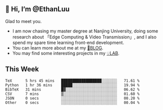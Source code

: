 ## 👋 Hi, I’m @EthanLuu

Glad to meet you.

- I am now chasing my master degree at Nanjing University, doing some research about 「Edge Computing & Video Transmission」, and I also spend my spare time learning front-end development.
- You can learn more about me at my [📝BLOG](https://blog.ethanloo.cn).
- You may find some interesting projects in my [💡LAB](https://lab.ethanloo.cn).

## This Week
<!--START_SECTION:waka-->

```text
TeX      5 hrs 45 mins   ██████████████████░░░░░░░   71.61 %
Python   1 hr 36 mins    █████░░░░░░░░░░░░░░░░░░░░   19.94 %
BibTeX   31 mins         █▓░░░░░░░░░░░░░░░░░░░░░░░   06.62 %
CSV      7 mins          ▒░░░░░░░░░░░░░░░░░░░░░░░░   01.60 %
JSON     0 secs          ░░░░░░░░░░░░░░░░░░░░░░░░░   00.20 %
Other    0 secs          ░░░░░░░░░░░░░░░░░░░░░░░░░   00.04 %
```

<!--END_SECTION:waka-->
